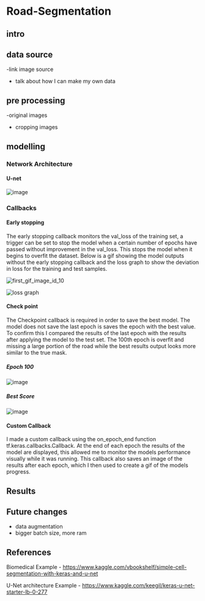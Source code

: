 # Road-Segmentation



## intro 



## data source 
-link image source
- talk about how I can make my own data

## pre processing

-original images
- cropping images


## modelling

### Network Architecture

#### U-net
![image](https://user-images.githubusercontent.com/41071502/126908484-b9609c33-9f56-4f72-ab10-97cb0a311151.png)


### Callbacks
#### Early stopping

The early stopping callback monitors the val_loss of the training set, a trigger can be set to stop the model when a certain number of epochs have passed without improvement in the val_loss. This stops the model when it begins to overfit the dataset. Below is a gif showing the model outputs without the early stopping callback and the loss graph to show the deviation in loss for the training and test samples. 

  ![first_gif_image_id_10](https://user-images.githubusercontent.com/41071502/126907247-6dd71604-4d22-4de3-8bbf-78b8ecb79959.gif)

![loss graph](https://user-images.githubusercontent.com/41071502/126908359-d1cd6bc6-5b16-4d69-87d4-575e46373026.png)

#### Check point
The Checkpoint callback is required in order to save the best model. The model does not save the last epoch is saves the epoch with the best value. To confirm this I compared the results of the last epoch with the results after applying the model to the test set. The 100th epoch is overfit and missing a large portion of the road while the best results output looks more similar to the true mask. 

##### Epoch 100

![image](https://user-images.githubusercontent.com/41071502/126908609-ca79dde2-152b-4eff-9f74-3b81d13fc7cb.png)

##### Best Score

![image](https://user-images.githubusercontent.com/41071502/126908786-3da61d75-c938-43d5-a413-09037e70260c.png)


#### Custom Callback 

I made a custom callback using the on_epoch_end function tf.keras.callbacks.Callback. At the end of each epoch the results of the model are displayed, this allowed me to monitor the models performance visually while it was running. This callback also saves an image of the results after each epoch, which I then used to create a gif of the models progress.


## Results



## Future changes
- data augmentation
- bigger batch size, more ram

## References

Biomedical Example - 
https://www.kaggle.com/vbookshelf/simple-cell-segmentation-with-keras-and-u-net

U-Net architecture Example -
https://www.kaggle.com/keegil/keras-u-net-starter-lb-0-277
